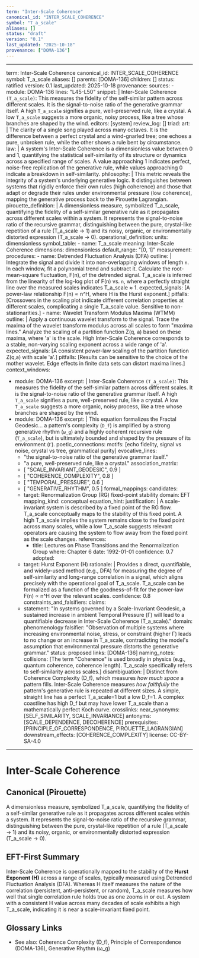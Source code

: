 ```yaml
---
term: "Inter-Scale Coherence"
canonical_id: "INTER_SCALE_COHERENCE"
symbol: "T_a_scale"
aliases: []
status: "draft"
version: "0.1"
last_updated: "2025-10-18"
provenance: ["DOMA-136"]
---
```


---
term: Inter-Scale Coherence
canonical_id: INTER_SCALE_COHERENCE
symbol: T_a_scale
aliases: []
parents: [DOMA-136]
children: []
status: ratified
version: 0.1
last_updated: 2025-10-18
provenance:
  sources:
    - module: DOMA-136
      lines: "L45-L50"
      snippet: |
        Inter-Scale Coherence `(T_a_scale)`: This measures the fidelity of the self-similar pattern across different scales. It is the signal-to-noise ratio of the generative grammar itself. A high `T_a_scale` signifies a pure, well-preserved rule, like a crystal. A low `T_a_scale` suggests a more organic, noisy process, like a tree whose branches are shaped by the wind.
  editors: [system]
  review_log: []
triad:
  art: |
    The clarity of a single song played across many octaves. It is the difference between a perfect crystal and a wind-gnarled tree; one echoes a pure, unbroken rule, while the other shows a rule bent by circumstance.
  law: |
    A system's Inter-Scale Coherence is a dimensionless value between 0 and 1, quantifying the statistical self-similarity of its structure or dynamics across a specified range of scales. A value approaching 1 indicates perfect, noise-free replication of the generative rule, while values approaching 0 indicate a breakdown in self-similarity.
  philosophy: |
    This metric reveals the integrity of a system's underlying generative logic. It distinguishes between systems that rigidly enforce their own rules (high coherence) and those that adapt or degrade their rules under environmental pressure (low coherence), mapping the generative process back to the Pirouette Lagrangian.
pirouette_definition: |
  A dimensionless measure, symbolized T_a_scale, quantifying the fidelity of a self-similar generative rule as it propagates across different scales within a system. It represents the signal-to-noise ratio of the recursive grammar, distinguishing between the pure, crystal-like repetition of a rule (T_a_scale → 1) and its noisy, organic, or environmentally distorted expression (T_a_scale → 0).
operational_definition:
  units: dimensionless
  symbol_table:
    - name: T_a_scale
      meaning: Inter-Scale Coherence
      dimensions: dimensionless
      default_range: "[0, 1]"
  measurement:
    procedures:
      - name: Detrended Fluctuation Analysis (DFA)
        outline: |
          Integrate the signal and divide it into non-overlapping windows of length `n`. In each window, fit a polynomial trend and subtract it. Calculate the root-mean-square fluctuation, F(n), of the detrended signal. T_a_scale is inferred from the linearity of the log-log plot of F(n) vs. `n`, where a perfectly straight line over the measured scales indicates T_a_scale ≈ 1.
        expected_signals: [A power-law relationship F(n) ∝ n^H, where H is the Hurst exponent.]
        pitfalls: [Crossovers in the scaling plot indicate different correlation properties at different scales, complicating a single T_a_scale value. Sensitive to non-stationarities.]
      - name: Wavelet Transform Modulus Maxima (WTMM)
        outline: |
          Apply a continuous wavelet transform to the signal. Trace the maxima of the wavelet transform modulus across all scales to form "maxima lines." Analyze the scaling of a partition function Z(q, a) based on these maxima, where 'a' is the scale. High Inter-Scale Coherence corresponds to a stable, non-varying scaling exponent across a wide range of 'a'.
        expected_signals: [A consistent power-law scaling of the partition function Z(q,a) with scale 'a'.]
        pitfalls: [Results can be sensitive to the choice of the mother wavelet. Edge effects in finite data sets can distort maxima lines.]
context_windows:
  - module: DOMA-136
    excerpt: |
      Inter-Scale Coherence `(T_a_scale)`: This measures the fidelity of the self-similar pattern across different scales. It is the signal-to-noise ratio of the generative grammar itself. A high `T_a_scale` signifies a pure, well-preserved rule, like a crystal. A low `T_a_scale` suggests a more organic, noisy process, like a tree whose branches are shaped by the wind.
  - module: DOMA-136
    excerpt: |
      This equation formalizes the Fractal Geodesic... a pattern's complexity (`D_f`) is amplified by a strong generative rhythm (`ω_g`) and a highly coherent recursive rule (`T_a_scale`), but is ultimately bounded and shaped by the pressure of its environment (`Γ`).
poetic_connections:
  motifs: [echo fidelity, signal vs noise, crystal vs tree, grammatical purity]
  evocative_lines:
    - "the signal-to-noise ratio of the generative grammar itself."
    - "a pure, well-preserved rule, like a crystal."
  association_matrix:
    - [ "SCALE_INVARIANT_GEODESIC", 0.9 ]
    - [ "COHERENCE_COMPLEXITY", 0.8 ]
    - [ "TEMPORAL_PRESSURE", 0.6 ]
    - [ "GENERATIVE_RHYTHM", 0.5 ]
formal_mappings:
  candidates:
    - target: Renormalization Group (RG) fixed-point stability
      domain: EFT
      mapping_kind: conceptual
      equation_hint:
      justification: |
        A scale-invariant system is described by a fixed point of the RG flow. T_a_scale conceptually maps to the stability of this fixed point. A high T_a_scale implies the system remains close to the fixed point across many scales, while a low T_a_scale suggests relevant operators are causing the system to flow away from the fixed point as the scale changes.
      references:
        - title: Lectures on Phase Transitions and the Renormalization Group
          where: Chapter 6
          date: 1992-01-01
      confidence: 0.7
  adopted:
    - target: Hurst Exponent (H)
      rationale: |
        Provides a direct, quantifiable, and widely-used method (e.g., DFA) for measuring the degree of self-similarity and long-range correlation in a signal, which aligns precisely with the operational goal of T_a_scale. T_a_scale can be formalized as a function of the goodness-of-fit for the power-law F(n) ∝ n^H over the relevant scales.
      confidence: 0.8
constraints_and_falsifiers:
  claims:
    - statement: "In systems governed by a Scale-Invariant Geodesic, a sustained increase in ambient Temporal Pressure (Γ) will lead to a quantifiable decrease in Inter-Scale Coherence (T_a_scale)."
      domain: phenomenology
      falsifier: "Observation of multiple systems where increasing environmental noise, stress, or constraint (higher Γ) leads to no change or an increase in T_a_scale, contradicting the model's assumption that environmental pressure distorts the generative grammar."
      status: proposed
      links: [DOMA-136]
naming_notes:
  collisions: [The term "Coherence" is used broadly in physics (e.g., quantum coherence, coherence length). T_a_scale specifically refers to self-similarity across scales.]
  disambiguation: |
    Distinct from Coherence Complexity (D_f), which measures *how much space* a pattern fills. Inter-Scale Coherence measures *how faithfully* the pattern's generative rule is repeated at different sizes. A simple, straight line has a perfect T_a_scale=1 but a low D_f=1. A complex coastline has high D_f but may have lower T_a_scale than a mathematically perfect Koch curve.
crosslinks:
  near_synonyms: [SELF_SIMILARITY, SCALE_INVARIANCE]
  antonyms: [SCALE_DEPENDENCE, DECOHERENCE]
  prerequisites: [PRINCIPLE_OF_CORRESPONDENCE, PIROUETTE_LAGRANGIAN]
  downstream_effects: [COHERENCE_COMPLEXITY]
license: CC-BY-SA-4.0
---

# Inter-Scale Coherence

## Canonical (Pirouette)
A dimensionless measure, symbolized T_a_scale, quantifying the fidelity of a self-similar generative rule as it propagates across different scales within a system. It represents the signal-to-noise ratio of the recursive grammar, distinguishing between the pure, crystal-like repetition of a rule (T_a_scale → 1) and its noisy, organic, or environmentally distorted expression (T_a_scale → 0).

## EFT-First Summary
Inter-Scale Coherence is operationally mapped to the stability of the **Hurst Exponent (H)** across a range of scales, typically measured using Detrended Fluctuation Analysis (DFA). Whereas H itself measures the nature of the correlation (persistent, anti-persistent, or random), T_a_scale measures how well that single correlation rule holds true as one zooms in or out. A system with a consistent H value across many decades of scale exhibits a high T_a_scale, indicating it is near a scale-invariant fixed point.

## Glossary Links
- See also: Coherence Complexity (D_f), Principle of Correspondence (DOMA-136), Generative Rhythm (ω_g)